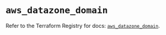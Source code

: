 # `aws_datazone_domain`

Refer to the Terraform Registry for docs: [`aws_datazone_domain`](https://registry.terraform.io/providers/hashicorp/aws/6.13.0/docs/resources/datazone_domain).
